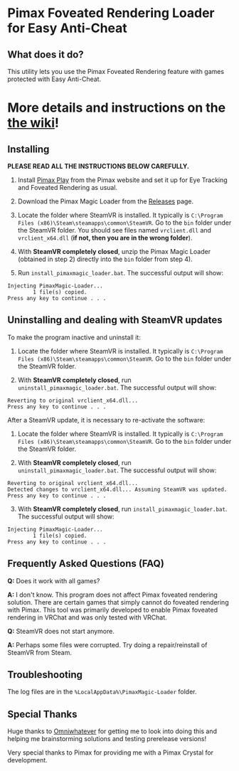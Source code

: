# Pimax Foveated Rendering Loader for Easy Anti-Cheat

## What does it do?

This utility lets you use the Pimax Foveated Rendering feature with games protected with Easy Anti-Cheat.

# More details and instructions on the [the wiki](https://github.com/mbucchia/PimaxMagic-Loader/wiki)!

## Installing

**PLEASE READ ALL THE INSTRUCTIONS BELOW CAREFULLY.**

1) Install [Pimax Play](https://pimax.com/pimax-pc) from the Pimax website and set it up for Eye Tracking and Foveated Rendering as usual.

2) Download the Pimax Magic Loader from the [Releases](https://github.com/mbucchia/PimaxMagic-Loader/releases) page.

3) Locate the folder where SteamVR is installed. It typically is `C:\Program Files (x86)\Steam\steamapps\common\SteamVR`. Go to the `bin` folder under the SteamVR folder. You should see files named `vrclient.dll` and `vrclient_x64.dll` (**if not, then you are in the wrong folder**).

4) With **SteamVR completely closed**, unzip the Pimax Magic Loader (obtained in step 2) directly into the `bin` folder from step 4).

5) Run `install_pimaxmagic_loader.bat`. The successful output will show:

```
Injecting PimaxMagic-Loader...
        1 file(s) copied.
Press any key to continue . . .
```

## Uninstalling and dealing with SteamVR updates

To make the program inactive and uninstall it:

1) Locate the folder where SteamVR is installed. It typically is `C:\Program Files (x86)\Steam\steamapps\common\SteamVR`. Go to the `bin` folder under the SteamVR folder.

2) With **SteamVR completely closed**, run `uninstall_pimaxmagic_loader.bat`. The successful output will show:

```
Reverting to original vrclient_x64.dll...
Press any key to continue . . .
```

After a SteamVR update, it is necessary to re-activate the software:

1) Locate the folder where SteamVR is installed. It typically is `C:\Program Files (x86)\Steam\steamapps\common\SteamVR`. Go to the `bin` folder under the SteamVR folder.

2) With **SteamVR completely closed**, run `uninstall_pimaxmagic_loader.bat`. The successful output will show:

```
Reverting to original vrclient_x64.dll...
Detected changes to vrclient_x64.dll... Assuming SteamVR was updated.
Press any key to continue . . .
```

3) With **SteamVR completely closed**, run `install_pimaxmagic_loader.bat`. The successful output will show:

```
Injecting PimaxMagic-Loader...
        1 file(s) copied.
Press any key to continue . . .
```

## Frequently Asked Questions (FAQ)

**Q:** Does it work with all games?

**A:** I don't know. This program does not affect Pimax foveated rendering solution. There are certain games that simply cannot do foveated rendering with Pimax. This tool was primarily developed to enable Pimax foveated rendering in VRChat and was only tested with VRChat.

**Q:** SteamVR does not start anymore.

**A:** Perhaps some files were corrupted. Try doing a repair/reinstall of SteamVR from Steam.

## Troubleshooting

The log files are in the `%LocalAppData%\PimaxMagic-Loader` folder.

## Special Thanks

Huge thanks to [Omniwhatever](https://www.youtube.com/@Omniwhatever) for getting me to look into doing this and helping me brainstorming solutions and testing prerelease versions!

Very special thanks to Pimax for providing me with a Pimax Crystal for development.

